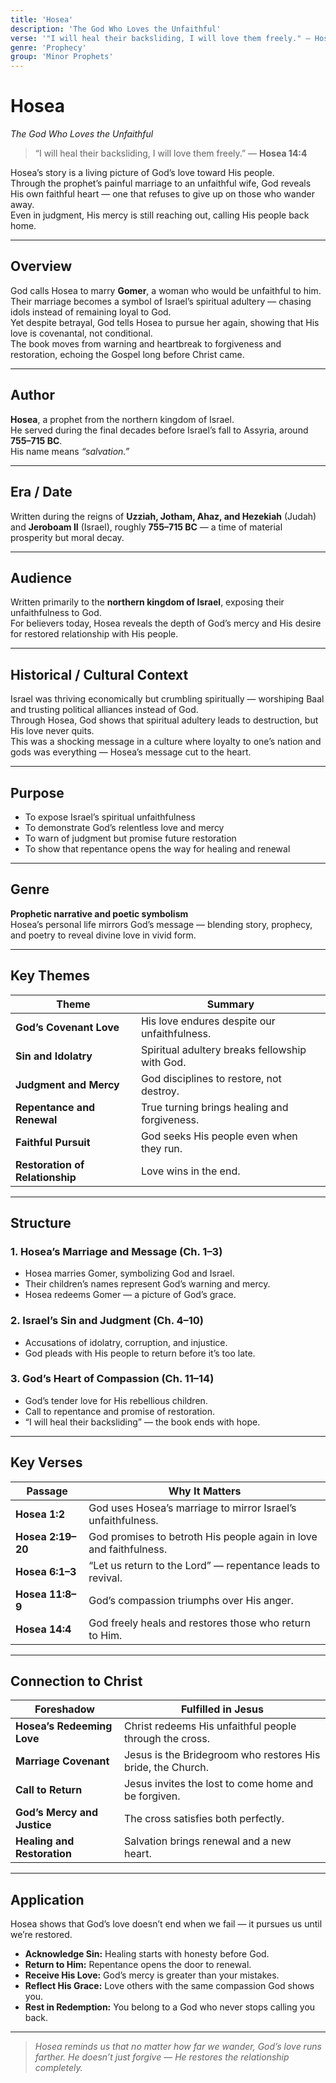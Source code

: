```yaml
---
title: 'Hosea'
description: 'The God Who Loves the Unfaithful'
verse: '"I will heal their backsliding, I will love them freely." — Hosea 14:4'
genre: 'Prophecy'
group: 'Minor Prophets'
---
```


# Hosea  
*The God Who Loves the Unfaithful*

> “I will heal their backsliding, I will love them freely.” — **Hosea 14:4**

Hosea’s story is a living picture of God’s love toward His people.  
Through the prophet’s painful marriage to an unfaithful wife, God reveals His own faithful heart — one that refuses to give up on those who wander away.  
Even in judgment, His mercy is still reaching out, calling His people back home.

---

## Overview  
God calls Hosea to marry **Gomer**, a woman who would be unfaithful to him.  
Their marriage becomes a symbol of Israel’s spiritual adultery — chasing idols instead of remaining loyal to God.  
Yet despite betrayal, God tells Hosea to pursue her again, showing that His love is covenantal, not conditional.  
The book moves from warning and heartbreak to forgiveness and restoration, echoing the Gospel long before Christ came.

---

## Author  
**Hosea**, a prophet from the northern kingdom of Israel.  
He served during the final decades before Israel’s fall to Assyria, around **755–715 BC**.  
His name means *“salvation.”*

---

## Era / Date  
Written during the reigns of **Uzziah, Jotham, Ahaz, and Hezekiah** (Judah) and **Jeroboam II** (Israel), roughly **755–715 BC** — a time of material prosperity but moral decay.

---

## Audience  
Written primarily to the **northern kingdom of Israel**, exposing their unfaithfulness to God.  
For believers today, Hosea reveals the depth of God’s mercy and His desire for restored relationship with His people.

---

## Historical / Cultural Context  
Israel was thriving economically but crumbling spiritually — worshiping Baal and trusting political alliances instead of God.  
Through Hosea, God shows that spiritual adultery leads to destruction, but His love never quits.  
This was a shocking message in a culture where loyalty to one’s nation and gods was everything — Hosea’s message cut to the heart.

---

## Purpose  
- To expose Israel’s spiritual unfaithfulness  
- To demonstrate God’s relentless love and mercy  
- To warn of judgment but promise future restoration  
- To show that repentance opens the way for healing and renewal  

---

## Genre  
**Prophetic narrative and poetic symbolism**  
Hosea’s personal life mirrors God’s message — blending story, prophecy, and poetry to reveal divine love in vivid form.

---

## Key Themes  

| Theme | Summary |
|-------|----------|
| **God’s Covenant Love** | His love endures despite our unfaithfulness. |
| **Sin and Idolatry** | Spiritual adultery breaks fellowship with God. |
| **Judgment and Mercy** | God disciplines to restore, not destroy. |
| **Repentance and Renewal** | True turning brings healing and forgiveness. |
| **Faithful Pursuit** | God seeks His people even when they run. |
| **Restoration of Relationship** | Love wins in the end. |

---

## Structure  

### 1. Hosea’s Marriage and Message (Ch. 1–3)
- Hosea marries Gomer, symbolizing God and Israel.  
- Their children’s names represent God’s warning and mercy.  
- Hosea redeems Gomer — a picture of God’s grace.  

### 2. Israel’s Sin and Judgment (Ch. 4–10)
- Accusations of idolatry, corruption, and injustice.  
- God pleads with His people to return before it’s too late.  

### 3. God’s Heart of Compassion (Ch. 11–14)
- God’s tender love for His rebellious children.  
- Call to repentance and promise of restoration.  
- “I will heal their backsliding” — the book ends with hope.  

---

## Key Verses  

| Passage | Why It Matters |
|----------|----------------|
| **Hosea 1:2** | God uses Hosea’s marriage to mirror Israel’s unfaithfulness. |
| **Hosea 2:19–20** | God promises to betroth His people again in love and faithfulness. |
| **Hosea 6:1–3** | “Let us return to the Lord” — repentance leads to revival. |
| **Hosea 11:8–9** | God’s compassion triumphs over His anger. |
| **Hosea 14:4** | God freely heals and restores those who return to Him. |

---

## Connection to Christ  

| Foreshadow | Fulfilled in Jesus |
|-------------|-------------------|
| **Hosea’s Redeeming Love** | Christ redeems His unfaithful people through the cross. |
| **Marriage Covenant** | Jesus is the Bridegroom who restores His bride, the Church. |
| **Call to Return** | Jesus invites the lost to come home and be forgiven. |
| **God’s Mercy and Justice** | The cross satisfies both perfectly. |
| **Healing and Restoration** | Salvation brings renewal and a new heart. |

---

## Application  
Hosea shows that God’s love doesn’t end when we fail — it pursues us until we’re restored.  
- **Acknowledge Sin:** Healing starts with honesty before God.  
- **Return to Him:** Repentance opens the door to renewal.  
- **Receive His Love:** God’s mercy is greater than your mistakes.  
- **Reflect His Grace:** Love others with the same compassion God shows you.  
- **Rest in Redemption:** You belong to a God who never stops calling you back.  

---

> *Hosea reminds us that no matter how far we wander, God’s love runs farther. He doesn’t just forgive — He restores the relationship completely.*
